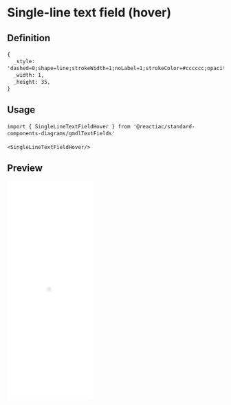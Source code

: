 # Single-line text field (hover)

## Definition

```
{
  _style: 'dashed=0;shape=line;strokeWidth=1;noLabel=1;strokeColor=#cccccc;opacity=50;',
  _width: 1,
  _height: 35,
}
```

## Usage

```
import { SingleLineTextFieldHover } from '@reactiac/standard-components-diagrams/gmdlTextFields'

<SingleLineTextFieldHover/>
```

## Preview

<img src="./single-line-text-field-hover.png" width="200"/>
